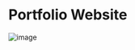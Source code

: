# Portfolio Website

![image](https://user-images.githubusercontent.com/45563371/98937028-ca691e80-2520-11eb-830e-a57f869a65ed.png)

